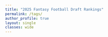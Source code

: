 ```yaml
---
title: "2025 Fantasy Football Draft Rankings"
permalink: /tags/
author_profile: true
layout: single
classes: wide
---
```

